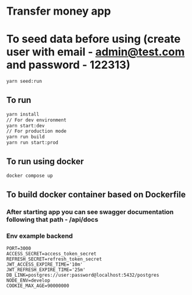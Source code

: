 # Transfer money app

# To seed data before using (create user with email - admin@test.com and password - 122313)
```bash
yarn seed:run
```


## To run
```bash
yarn install
// For dev environment
yarn start:dev
// For production mode
yarn run build
yarn run start:prod
```

## To run using docker
```bash
docker compose up
```

## To build docker container based on Dockerfile

### After starting app you can see swagger documentation following that path - /api/docs

### Env example backend
```env
PORT=3000
ACCESS_SECRET=access_token_secret
REFRESH_SECRET=refresh_token_secret
JWT_ACCESS_EXPIRE_TIME='10m'
JWT_REFRESH_EXPIRE_TIME='25m'
DB_LINK=postgres://user:password@localhost:5432/postgres
NODE_ENV=develop
COOKIE_MAX_AGE=90000000
```
